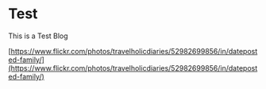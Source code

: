 # Test

This is a Test Blog

[https://www.flickr.com/photos/travelholicdiaries/52982699856/in/dateposted-family/](https://www.flickr.com/photos/travelholicdiaries/52982699856/in/dateposted-family/)
